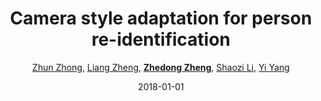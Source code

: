 ---
title: "Camera style adaptation for person re-identification"
collection: publications
permalink: /publication/Camera-s2018
date: 2018-01-01
doi: 
venue: 'CVPR'
paperurl: 'https://zdzheng.xyz/files/CVPR18.pdf'
code: 'https://github.com/zhunzhong07/CamStyle'
author: '<a href="https://zdzheng.xyz/authors/Zhun-Zhong">Zhun Zhong</a>, <a href="https://zdzheng.xyz/authors/Liang-Zheng">Liang Zheng</a>, <strong><a href="https://zdzheng.xyz/authors/Zhedong-Zheng">Zhedong Zheng</a></strong>, <a href="https://zdzheng.xyz/authors/Shaozi-Li">Shaozi Li</a>, <a href="https://zdzheng.xyz/authors/Yi-Yang">Yi Yang</a>'
citation: ' Zhun Zhong,  Liang Zheng,  Zhedong Zheng,  Shaozi Li,  Yi Yang, &quot;Camera style adaptation for person re-identification.&quot; CVPR, 2018.'
pub_year: '2018'
bib: >
    @inproceedings{zhong2018camera,  
    author = "Zhong, Zhun and Zheng, Liang and Zheng, Zhedong and Li, Shaozi and Yang, Yi",  
    title = "Camera style adaptation for person re-identification",  
    booktitle = "CVPR",  
    pages = "5157--5166",  
    code = "https://github.com/zhunzhong07/CamStyle",  
    url = "https://zdzheng.xyz/files/CVPR18.pdf",  
    year = "2018"
    }

---